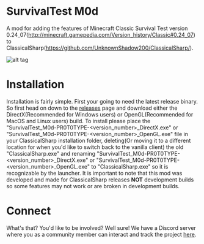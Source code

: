 # SurvivalTest M0d

A mod for adding the features of Minecraft Classic Survival Test version 0.24_07(http://minecraft.gamepedia.com/Version_history/Classic#0.24_07) to ClassicalSharp(https://github.com/UnknownShadow200/ClassicalSharp/).

![alt tag](http://videoerror.x10.mx/uploads/screenshot_14-01-2017-15-23-03.png)

# Installation

Installation is fairly simple. First your going to need the latest release binary. So first head on down to the [releases](https://github.com/videoerror/SurvivalTest-M0d/releases) page and download either the DirectX(Recommended for Windows users) or OpenGL(Recommended for MacOS and Linux users) build. To install please place the "SurvivalTest_M0d-PR0T0TYPE-\<version_number\>\_DirectX.exe" or "SurvivalTest_M0d-PR0T0TYPE-\<version_number\>\_OpenGL.exe" file in your ClassicalSharp installation folder, deleting\(Or moving it to a different location for when you'd like to switch back to the vanilla client\) the old "ClassicalSharp.exe" and renaming "SurvivalTest_M0d-PR0T0TYPE-\<version_number\>\_DirectX.exe" or "SurvivalTest_M0d-PR0T0TYPE-\<version_number\>\_OpenGL.exe" to "ClassicalSharp.exe" so it is recognizable by the launcher. It is important to note that this mod was developed and made for ClassicalSharp releases __NOT__ development builds so some features may not work or are broken in development builds.

# Connect

What's that? You'd like to be involved? Well sure! We have a Discord server where you as a community member can interact and track the project [here](https://discord.gg/Ct82V8f).
